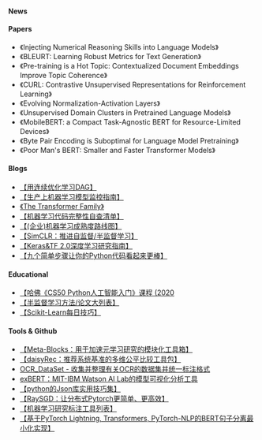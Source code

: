 #### News


#### Papers
- 《Injecting Numerical Reasoning Skills into Language Models》
- 《BLEURT: Learning Robust Metrics for Text Generation》
- 《Pre-training is a Hot Topic: Contextualized Document Embeddings Improve Topic Coherence》
- 《CURL: Contrastive Unsupervised Representations for Reinforcement Learning》
- 《Evolving Normalization-Activation Layers》
- 《Unsupervised Domain Clusters in Pretrained Language Models》
- 《MobileBERT: a Compact Task-Agnostic BERT for Resource-Limited Devices》
- 《Byte Pair Encoding is Suboptimal for Language Model Pretraining》
- 《Poor Man's BERT: Smaller and Faster Transformer Models》

#### Blogs
- [【用连续优化学习DAG】](https://blog.ml.cmu.edu/2020/04/10/learning-dags-with-continuous-optimization/)
- [【生产上机器学习模型监控指南】](https://christophergs.com/machine%20learning/2020/03/14/how-to-monitor-machine-learning-models/)
- [《The Transformer Family》](https://lilianweng.github.io/lil-log/2020/04/07/the-transformer-family.html)
- [【机器学习代码完整性自查清单】](https://medium.com/paperswithcode/ml-code-completeness-checklist-e9127b168501)
- [【(企业)机器学习成熟度路线图】](https://www.em360tech.com/wp-content/uploads/2019/04/The-Roadmap-to-Machine-Learning-Maturity-v1.0-Final.pdf)
- [【SimCLR：推进自监督/半监督学习】](https://ai.googleblog.com/2020/04/advancing-self-supervised-and-semi.html)
- [【Keras&TF 2.0深度学习研究指南】](https://colab.research.google.com/drive/1qKPITTI879YHTxbTgYW_MAWMHFkbOBIk)
- [【九个简单步骤让你的Python代码看起来更棒】](https://towardsdatascience.com/nine-simple-steps-for-better-looking-python-code-87e5d9d3b1cf)



#### Educational
- [【哈佛《CS50 Python人工智能入门》课程 (2020](https://cs50.harvard.edu/ai/)
- [【半监督学习方法/论文大列表】](https://github.com/yassouali/awesome-semi-supervised-learning)
- [【Scikit-Learn每日技巧】](https://github.com/justmarkham/scikit-learn-tips)

#### Tools & Github
- [【Meta-Blocks：用于加速元学习研究的模块化工具箱】](https://github.com/alshedivat/meta-blocks)
- [【daisyRec：推荐系统基准的多维公平比较工具包】](https://github.com/AmazingDD/daisyRec)
- [OCR_DataSet - 收集并整理有关OCR的数据集并统一标注格式](https://github.com/WenmuZhou/OCR_DataSet)
- [exBERT：MIT-IBM Watson AI Lab的模型可视化分析工具](https://huggingface.co/models?filter=exbert)
- [【python的Json库实用技巧集】](https://github.com/mverleg/pyjson_tricks)
- [【RaySGD：让分布式Pytorch更简单、更高效】](https://medium.com/distributed-computing-with-ray/faster-and-cheaper-pytorch-with-raysgd-a5a44d4fd220)
- [【机器学习研究标注工具列表】](https://www.simonwenkel.com/2019/07/19/list-of-annotation-tools-for-machine-learning-research.html)
- [【基于PyTorch Lightning, Transformers, PyTorch-NLP的BERT句子分离最小化实现】](https://github.com/minimalist-nlp/lightning-text-classification)